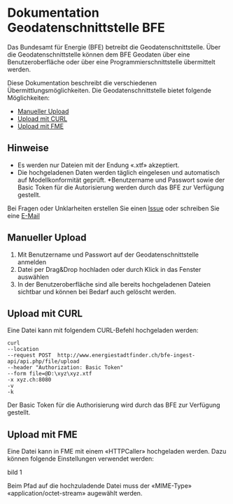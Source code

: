 # Dokumentation Geodatenschnittstelle BFE
Das Bundesamt für Energie (BFE) betreibt die Geodatenschnittstelle. Über die Geodatenschnittstelle können dem BFE Geodaten über eine Benutzeroberfläche oder über eine Programmierschnittstelle übermittelt werden.

Diese Dokumentation beschreibt die verschiedenen Übermittlungsmöglichkeiten.
Die Geodatenschnittstelle bietet folgende Möglichkeiten:

* [Manueller Upload](https://github.com/SFOE/GeodatenschnittstelleDokumentation#manueller-upload)
* [Upload mit CURL](https://github.com/SFOE/GeodatenschnittstelleDokumentation#upload-mit-curl)
* [Upload mit FME](https://github.com/SFOE/GeodatenschnittstelleDokumentation#upload-mit-fme)


## Hinweise
* Es werden nur Dateien mit der Endung «.xtf» akzeptiert.
* Die hochgeladenen Daten werden täglich eingelesen und automatisch auf Modellkonformität geprüft.
*Benutzername und Passwort sowie der Basic Token für die Autorisierung werden durch das BFE zur Verfügung gestellt.
 

Bei Fragen oder Unklarheiten erstellen Sie einen [Issue](https://github.com/SFOE/GeodatenschnittstelleDokumentation/issues) oder schreiben Sie eine [E-Mail](mailto:geoinformation@bfe.admin.ch)

## Manueller Upload

1. Mit Benutzername und Passwort auf der Geodatenschnittstelle anmelden
2. Datei per Drag&Drop hochladen oder durch Klick in das Fenster auswählen
3. In der Benutzeroberfläche sind alle bereits hochgeladenen Dateien sichtbar und können bei Bedarf auch gelöscht werden.

## Upload mit CURL

Eine Datei kann mit folgendem CURL-Befehl hochgeladen werden:
 ```
curl 
--location 
--request POST  http://www.energiestadtfinder.ch/bfe-ingest-api/api.php/file/upload 
--header "Authorization: Basic Token" 
--form file=@D:\xyz\xyz.xtf 
-x xyz.ch:8080 
-v 
-k
```
Der Basic Token für die Authorisierung wird durch das BFE zur Verfügung gestellt.

## Upload mit FME
Eine Datei kann in FME mit einem «HTTPCaller» hochgeladen werden. Dazu können folgende Einstellungen verwendet werden:

bild 1

Beim Pfad auf die hochzuladende Datei muss der «MIME-Type» «application/octet-stream» augewählt werden.

